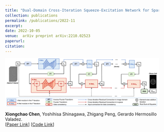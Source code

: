 ```yaml
---
title: "Dual-Domain Cross-Iteration Squeeze-Excitation Network for Sparse Reconstruction of Brain MRI"
collection: publications
permalink: /publications/2022-11
excerpt: 
date: 2022-10-05
venue:  arXiv preprint arXiv:2210.02523
paperurl:  
citation: 
---
```

<!-- ![](../figures/2022-arXiv1-Chen.png)   -->

<p align="center">
  <img width="750" src="../figures/2022-arXiv1-Chen.png">
</p>

**Xiongchao Chen**, Yoshihisa Shinagawa, Zhigang Peng, Gerardo Hermosillo Valadez.  
[[Paper Link](https://arxiv.org/abs/2210.02523)]
[[Code Link](https://github.com/XiongchaoChen/DD-CSENet)]  
